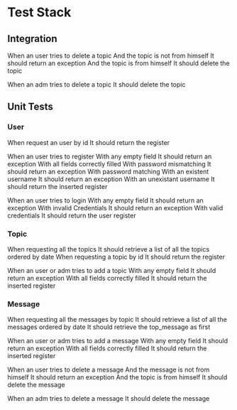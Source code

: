 # Test Stack

## Integration

When an user tries to delete a topic
  And the topic is not from himself
    It should return an exception
  And the topic is from himself
    It should delete the topic

When an adm tries to delete a topic
  It should delete the topic


## Unit Tests

### User
When request an user by id
  It should return the register

When an user tries to register
  With any empty field
    It should return an exception
  With all fields correctly filled
    With password mismatching
      It should return an exception
    With password matching
      With an existent username
        It should return an exception
      With an unexistant username
        It should return the inserted register

When an user tries to login
  With any empty field
    It should return an exception
  With invalid Credentials
    It should return an exception
  With valid credentials
    It should return the user register

### Topic
When requesting all the topics
  It should retrieve a list of all the topics ordered by date
When requesting a topic by id
  It should return the register

When an user or adm tries to add a topic
  With any empty field
    It should return an exception
  With all fields correctly filled
    It should return the inserted register

### Message
When requesting all the messages by topic
  It should retrieve a list of all the messages ordered by date
  It should retrieve the top_message as first

When an user or adm tries to add a message
  With any empty field
    It should return an exception
  With all fields correctly filled
    It should return the inserted register

When an user tries to delete a message
  And the message is not from himself
    It should return an exception
  And the topic is from himself
    It should delete the message

When an adm tries to delete a message
  It should delete the message
